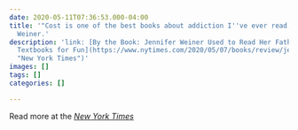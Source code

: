 ```yaml
---
date: 2020-05-11T07:36:53.000-04:00
title: '"Cost is one of the best books about addiction I''ve ever read," Jennifer
  Weiner.'
description: 'link: [By the Book: Jennifer Weiner Used to Read Her Father’s Medical
  Textbooks for Fun](https://www.nytimes.com/2020/05/07/books/review/jennifer-weiner-by-the-book-interview.html
  "New York Times")'
images: []
tags: []
categories: []

---
```

Read more at the [_New York Times_](https://www.nytimes.com/2020/05/07/books/review/jennifer-weiner-by-the-book-interview.html "New York Times article")